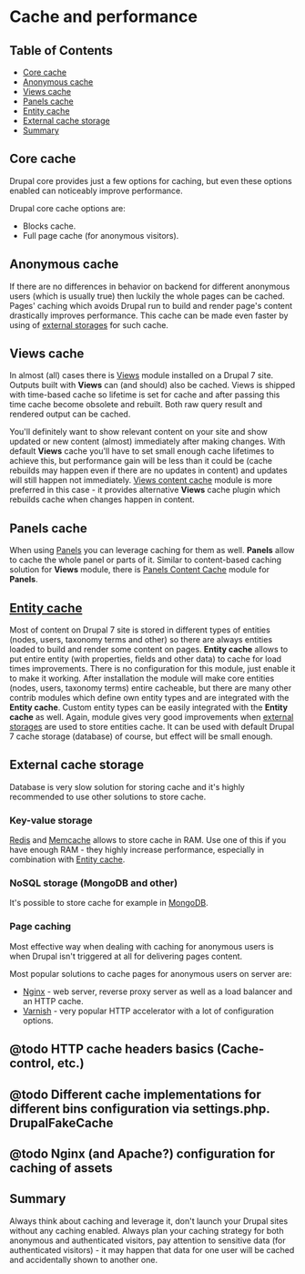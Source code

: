# Cache and performance

## Table of Contents

  - [Core cache](#core-cache)
  - [Anonymous cache](#anonymous-cache)
  - [Views cache](#views-cache)
  - [Panels cache](#panels-cache)
  - [Entity cache](#entity-cache)
  - [External cache storage](#external-cache-storage)
  - [Summary](#summary)

## Core cache

Drupal core provides just a few options for caching, but even these options enabled can noticeably improve performance.

Drupal core cache options are:

  - Blocks cache.
  - Full page cache (for anonymous visitors).

## Anonymous cache

If there are no differences in behavior on backend for different anonymous users (which is usually true) then luckily the whole pages can be cached.
Pages' caching which avoids Drupal run to build and render page's content drastically improves performance.
This cache can be made even faster by using of [external storages](#external-cache-storage) for such cache.

## Views cache

In almost (all) cases there is [Views](https://www.drupal.org/project/views) module installed on a Drupal 7 site.
Outputs built with **Views** can (and should) also be cached. Views is shipped with time-based cache so lifetime is set for cache and after passing this time cache become obsolete and rebuilt. Both raw query result and rendered output can be cached.

You'll definitely want to show relevant content on your site and show updated or new content (almost) immediately after making changes. With default **Views** cache you'll have to set small enough cache lifetimes to achieve this, but performance gain will be less than it could be (cache rebuilds may happen even if there are no updates in content) and updates will still happen not immediately.
[Views content cache](https://www.drupal.org/project/views_content_cache) module is more preferred in this case - it provides alternative **Views** cache plugin which rebuilds cache when changes happen in content.

## Panels cache

When using [Panels](https://www.drupal.org/project/panels) you can leverage caching for them as well.
**Panels** allow to cache the whole panel or parts of it.
Similar to content-based caching solution for **Views** module, there is [Panels Content Cache](https://www.drupal.org/project/panels_content_cache) module for **Panels**.

## [Entity cache](https://www.drupal.org/project/entitycache)

Most of content on Drupal 7 site is stored in different types of entities (nodes, users, taxonomy terms and other) so there are always entities loaded to build and render some content on pages.
**Entity cache** allows to put entire entity (with properties, fields and other data) to cache for load times improvements.
There is no configuration for this module, just enable it to make it working. After installation the module will make core entities (nodes, users, taxonomy terms) entire cacheable, but there are many other contrib modules which define own entity types and are integrated with the **Entity cache**.
Custom entity types can be easily integrated with the **Entity cache** as well.
Again, module gives very good improvements when [external storages](#external-cache-storage) are used to store entities cache. It can be used with default Drupal 7 cache storage (database) of course, but effect will be small enough.

## External cache storage

Database is very slow solution for storing cache and it's highly recommended to use other solutions to store cache.

### Key-value storage

[Redis](https://www.drupal.org/project/redis) and [Memcache](https://www.drupal.org/project/memcache) allows to store cache in RAM.
Use one of this if you have enough RAM - they highly increase performance, especially in combination with [Entity cache](#entity-cache).

### NoSQL storage (MongoDB and other)

It's possible to store cache for example in [MongoDB](https://www.drupal.org/project/mongodb).

### Page caching

Most effective way when dealing with caching for anonymous users is when Drupal isn't triggered at all for delivering pages content.

Most popular solutions to cache pages for anonymous users on server are:

 - [Nginx](http://nginx.org/en/) - web server, reverse proxy server as well as a load balancer and an HTTP cache.
 - [Varnish](https://www.varnish-cache.org/) - very popular HTTP accelerator with a lot of configuration options.

## @todo HTTP cache headers basics (Cache-control, etc.)

## @todo Different cache implementations for different bins configuration via settings.php. DrupalFakeCache

## @todo Nginx (and Apache?) configuration for caching of assets

## Summary

Always think about caching and leverage it, don't launch your Drupal sites without any caching enabled.
Always plan your caching strategy for both anonymous and authenticated visitors, pay attention to sensitive data (for authenticated visitors) - it may happen that data for one user will be cached and accidentally shown to another one.
